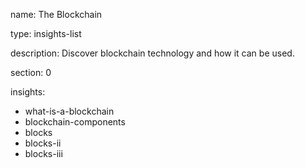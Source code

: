 name: The Blockchain

type: insights-list

description: Discover blockchain technology and how it can be used.

section: 0

insights:
 - what-is-a-blockchain
 - blockchain-components
 - blocks
 - blocks-ii
 - blocks-iii
